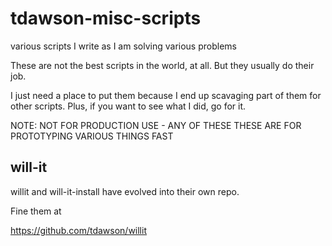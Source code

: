 # tdawson-misc-scripts
various scripts I write as I am solving various problems

These are not the best scripts in the world, at all.
But they usually do their job.

I just need a place to put them because I end up scavaging part of them for other scripts.
Plus, if you want to see what I did, go for it.

NOTE: NOT FOR PRODUCTION USE - ANY OF THESE
THESE ARE FOR PROTOTYPING VARIOUS THINGS FAST

## will-it

willit and will-it-install have evolved into their own repo.

Fine them at

https://github.com/tdawson/willit
